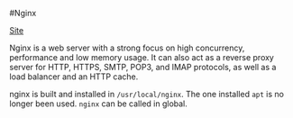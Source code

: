 #Nginx

[Site](http://nginx.org/en)

Nginx is a web server with a strong focus on high concurrency,
performance and low memory usage.
It can also act as a reverse proxy server
for HTTP, HTTPS, SMTP, POP3, and IMAP protocols,
as well as a load balancer and an HTTP cache.

nginx is built and installed in `/usr/local/nginx`.
The one installed `apt` is no longer been used.
`nginx` can be called in global.
